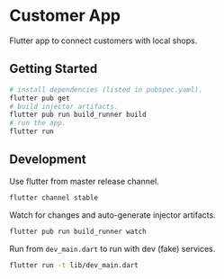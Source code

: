 # Customer App

Flutter app to connect customers with local shops.

## Getting Started

```sh
# install dependencies (listed in pubspec.yaml).
flutter pub get
# build injector artifacts.
flutter pub run build_runner build
# run the app.
flutter run
```

## Development

Use flutter from master release channel.

```sh
flutter channel stable
```

Watch for changes and auto-generate injector artifacts.

```sh
flutter pub run build_runner watch
```

Run from `dev_main.dart` to run with dev (fake) services.

```sh
flutter run -t lib/dev_main.dart
```
